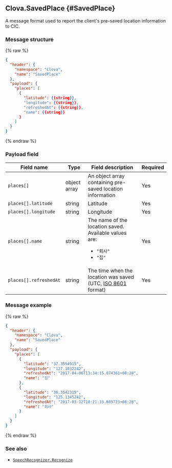 ## Clova.SavedPlace {#SavedPlace}
A message format used to report the client's pre-saved location information to CIC. 

### Message structure
{% raw %}
```json
{
  "header": {
    "namespace": "Clova",
    "name": "SavedPlace"
  },
  "payload": {
    "places": [
      {
        "latitude": {{string}},
        "longitude": {{string}},
        "refreshedAt": {{string}},
        "name": {{string}}
      }
    ]
  }
}
```
{% endraw %}

### Payload field

| Field name       | Type    | Field description                     | Required |
|---------------|---------|-----------------------------|---------|
| `places[]`             | object array | An object array containing pre-saved location information                                          | Yes |
| `places[].latitude`    | string       | Latitude                                                                          | Yes |
| `places[].longitude`   | string       | Longitude                                                                          | Yes |
| `places[].name`        | string       | The name of the location saved. Available values are: <ul><li><code>"회사"</code></li><li><code>"집"</code></li></ul>       | Yes |
| `places[].refreshedAt` | string       | The time when the location was saved (UTC, [ISO 8601](https://en.wikipedia.org/wiki/ISO_8601) format)  | Yes |


### Message example
{% raw %}
```json
{
  "header": {
    "namespace": "Clova",
    "name": "SavedPlace"
  },
  "payload": {
    "places": [
      {
        "latitude": "37.3594915",
        "longitude": "127.1032242",
        "refreshedAt": "2017-04-06T13:34:15.074361+08:28",
        "name": "집"
      },
      {
        "latitude": "36.3542315",
        "longitude": "125.1345242",
        "refreshedAt": "2017-03-12T10:21:33.089723+08:28",
        "name": "회사"
      }
    ]
  }
}
```
{% endraw %}

### See also
* [`SpeechRecognizer.Recognize`](/CIC/References/CICInterface/SpeechRecognizer.md#Recognize)